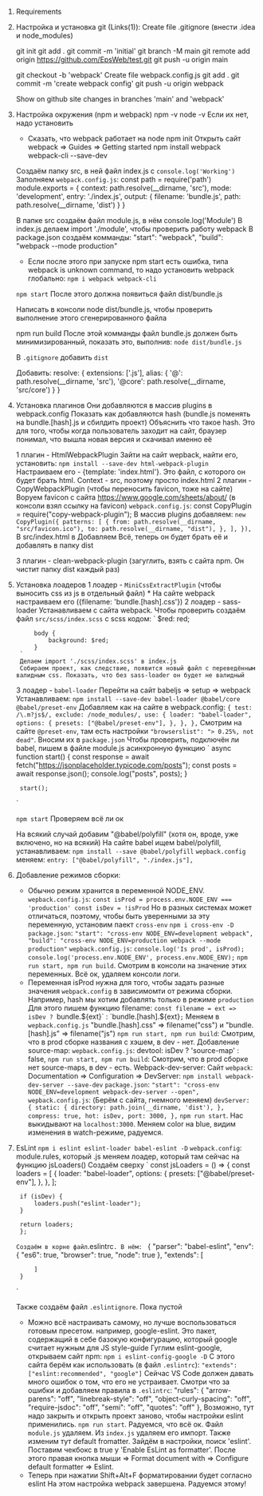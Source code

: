 1. Requirements

2. Настройка и установка git (Links(1)):
    Create file .gitignore (внести .idea и node_modules)

    git init
    git add .
    git commit -m 'initial'
    git branch -M main
    git remote add origin https://github.com/EpsWeb/test.git
    git push -u origin main

    git checkout -b 'webpack'
    Create file webpack.config.js
    git add .
    git commit -m 'create webpack config'
    git push -u origin webpack

    Show on github site changes in branches 'main' and 'webpack'

3. Настройка окружения (npm  и webpack)
    npm -v
    node -v
    Если их нет, надо установить
    * Сказать, что webpack работает на node
    npm init
    Открыть сайт webpack => Guides => Getting started
    npm install webpack webpack-cli --save-dev
 
    Создаём папку src, в ней файл index.js с `console.log('Working')`
    Заполняем `webpack.config.js`:
        const path = require('path')
        module.exports = {
            context: path.resolve(__dirname, 'src'),
            mode: 'development',
            entry: './index.js',
            output: {
                filename: 'bundle.js',
                path: path.resolve(__dirname, 'dist')
            }
        }

    В папке src создаём файл module.js, в нём console.log('Module')
    В index.js делаем import './module', чтобы проверить работу webpack
    В package.json создаём комманды:
        "start": "webpack",
        "build": "webpack --mode production"

    * Если после этого при запуске npm start есть ошибка, типа webpack is unknown command,
    то надо установить webpack глобально:
    `npm i webpack webpack-cli`

    `npm start`
    После этого должна появиться файл dist/bundle.js

    Написать в консоли node dist/bundle.js, чтобы проверить выполнение этого сгенерированного файла
    
    npm run build
    После этой комманды файл bundle.js должен быть минимизированный, показать это, выполнив:
    `node dist/bundle.js`

    В `.gitignore` добавить `dist`

    Добавить:
        resolve: {
            extensions: ['.js'],
            alias: {
                '@': path.resolve(__dirname, 'src'),
                '@core': path.resolve(__dirname, 'src/core')
            }
        }

4. Установка плагинов
    Они добавляются в массив plugins в webpack.config
    Показать как добавляются hash (bundle.js поменять на bundle.[hash].js и сбилдить проект)
    Объяснить что такое hash. Это для того, чтобы когда пользователь заходит на сайт, браузер понимал, что вышла новая версия и скачивал именно её

    1 плагин - HtmlWebpackPlugin
        Зайти на сайт wepback, найти его, установить: 
            `npm install --save-dev html-webpack-plugin`
        Настраиваем его - {template: 'index.html'}. Это файл, с которого он будет брать html. Context - src, поэтому просто index.html
    2 плагин - CopyWebpackPlugin (чтобы переносить favicon, тоже на сайте)
        Воруем favicon с сайта https://www.google.com/sheets/about/ (в консоли взял ссылку на favicon)
        `webpack.config.js`:
            const CopyPlugin = require("copy-webpack-plugin");
            В массив plugins добавляем:
                `
                    new CopyPlugin({
                        patterns: [
                            {
                                from: path.resolve(__dirname, "src/favicon.ico"),
                                to: path.resolve(__dirname, "dist"),
                            },
                        ],
                    }),
                `
        В src/index.html в <head></head> Добавляем <link rel="shortcut icon" href="favicon.ico">
        Всё, теперь он будет брать её и добавлять в папку dist

    3 плагин - clean-webpack-plugin (загуглить, взять с сайта npm. Он чистит папку dist каждый раз)

5. Установка лоадеров 
    1 лоадер - `MiniCssExtractPlugin` (чтобы выносить css из js в отдельный файл) * На сайте webpack
    настраиваем его ({filename: 'bundle.[hash].css'})
    2 лоадер - sass-loader
        Устанавливаем с сайта webpack. Чтобы проверить создаём файл `src/scss/index.scss` с scss кодом:
        `
            $red: red;

            body {
                background: $red;
            }
        `
        Делаем import './scss/index.scss' в index.js
        Собираем проект, как следствие, появится новый файл с переведённым валидным css. Показать, что без sass-loader он будет не валидный
    3 лоадер - `babel-loader`
    Перейти на сайт babeljs => setup => webpack
    Устанавливаем:
        `npm install --save-dev babel-loader @babel/core @babel/preset-env`
    Добавляем как на сайте в webpack.config:
    `
        {
            test: /\.m?js$/,
            exclude: /node_modules/,
            use: {
                loader: "babel-loader",
                options: {
                    presets: ["@babel/preset-env"],
                },
            },
        },
    `
    Смотрим на сайте `@preset-env`, там есть настройки `"browserslist": "> 0.25%, not dead"`. Вносим их в `package.json`
    Чтобы проверить, подключён ли babel, пишем в файле module.js асинхронную функцию
    `
        async function start() {
            const response = await fetch("https://jsonplaceholder.typicode.com/posts");
            const posts = await response.json();
            console.log("posts", posts);
        }

        start();
    `
    
     `npm start`
     Проверяем всё ли ок

     На всякий случай добавим "@babel/polyfill" (хотя он, вроде, уже включено, но на всякий)
        На сайте babel ищем babel/polyfill, устанавливаем:
            `npm install --save @babel/polyfill`
        `wepback.config` меняем:
            `entry: ["@babel/polyfill", "./index.js"],`

6. Добавление режимов сборки:
    * Обычно режим хранится в переменной NODE_ENV.
    `wepback.config.js`:
        `
            const isProd = process.env.NODE_ENV === 'production'
            const isDev = !isProd
        `
    Но в разных системах может отличаться, поэтому, чтобы быть уверенными за эту переменную, установим паект `cross-env`
        `npm i cross-env -D`
    `package.json`:
        `
            "start": "cross-env NODE_ENV=development webpack",
            "build": "cross-env NODE_ENV=production webpack --mode production"
        `
    `wepback.config.js`:
        `
            console.log('Is prod', isProd);
            console.log('process.env.NODE_ENV', process.env.NODE_ENV);
        `
    `npm run start, npm run build`. Смотрим в консоли на значение этих переменных. Всё ок, удаляем консоли логи.
    * Переменная isProd нужна для того, чтобы задать разные значения `webpack.config` в зависимомти от режима сборки.
    Например, hash мы хотим добавлять только в режиме `production`
    Для этого пишем функцию filename:
        `const filename = ext => isDev ? `bundle.${ext}` : `bundle.[hash].${ext}`;`
    Меняем в `wepback.config.js` "bundle.[hash].css" => filename("css") и "bundle.[hash].js" => filename("js")
    `npm run start, npm run build`: Смотрим, что в prod сборке названия с хэшем, в dev - нет.
    Добавление source-map:
        `wepback.config.js`:
            devtool: isDev ? 'source-map' : false,
    `npm run start, npm run build`: Смотрим, что в prod сборке нет source-maps, в dev - есть.
    Webpack-dev-server: Сайт `webpack`: Documentation => Configuration => DevServer:
        `npm install webpack-dev-server --save-dev`
    `package.json`:
        `"start": "cross-env NODE_ENV=development webpack-dev-server --open",`
    `wepback.config.js`: (Берём с сайта, гнемного меняем)
    `
        devServer: {
            static: {
                directory: path.join(__dirname, 'dist'),
            },
            compress: true,
            hot: isDev,
            port: 3000,
        },
    `
    `npm run start`. Нас выкидывают на `localhost:3000`. Меняем color на blue, видим изменения в watch-режиме, радуемся.

7. EsLint
    `npm i eslint eslint-loader babel-eslint -D`
    `webpack.config`: module.rules, который .js меняем лоадер, который там сейчас на функцию jsLoaders()
    Создаём сверху 
    `
        const jsLoaders = () => {
        const loaders = [
            {
            loader: "babel-loader",
            options: {
                presets: ["@babel/preset-env"],
            },
            },
        ];

        if (isDev) {
            loaders.push("eslint-loader");
        }

        return loaders;
        };
    `
    Создаём в корне файл `.eslintrc`. В нём:
    `
        {
            "parser": "babel-eslint",
            "env": {
                "es6": true,
                "browser": true,
                "node": true
            },
            "extends": [
                
            ]
        }
    `   

    Также создаём файл `.eslintignore`. Пока пустой
    * Можно всё настраивать самому, но лучше воспользоваться готовым пресетом. например, google-eslint. Это пакет, содержащий в себе базокую конфигурацию, который google считает нужным для JS style-guide
    Гуглим eslint-google, открываем сайт npm:
        `npm i eslint-config-google -D`
        С этого сайта берём как использовать (в файл `.eslintrc`):
            `"extends": ["eslint:recommended", "google"]` 
    Сейчас VS Code должен давать много ошибок о том, что его не устраивает. Смотри что за ошибки и добавляем правила в
     `.eslintrc`:
        "rules": {
            "arrow-parens": "off",
            "linebreak-style": "off",
            "object-curly-spacing": "off",
            "require-jsdoc": "off",
            "semi": "off",
            "quotes": "off"
        },
    Возможно, тут надо закрыть и открыть проект заново, чтобы настройки eslint применились.
    `npm run start`. Радуемся, что всё ок.
    Файл `module.js` удаляем. Из `index.js` удаляем его импорт.
    Также изменим тут default fromatter. Зайдём в настройки, поиск 'eslint'. Поставим чекбокс в true у 'Enable EsLint as formatter'.
    После этого правая кнопка мыши => Format document with => Configure default formatter => Eslint. 
    * Теперь при нажатии  Shift+Alt+F форматировании будет согласно eslint
    На этом настройка webpack завершена. Радуемся этому!